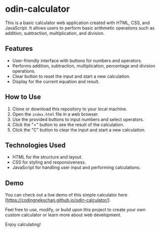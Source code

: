 # odin-calculator

This is a basic calculator web application created with HTML, CSS, and JavaScript. It allows users to perform basic arithmetic operations such as addition, subtraction, multiplication, and division.

## Features

- User-friendly interface with buttons for numbers and operators.
- Performs addition, subtraction, multiplication, percentage and division operations.
- Clear button to reset the input and start a new calculation.
- Display for the current equation and result.

## How to Use

1. Clone or download this repository to your local machine.
2. Open the `index.html` file in a web browser.
3. Use the provided buttons to input numbers and select operators.
4. Click the "=" button to see the result of the calculation.
5. Click the "C" button to clear the input and start a new calculation.

## Technologies Used

- HTML for the structure and layout.
- CSS for styling and responsiveness.
- JavaScript for handling user input and performing calculations.

## Demo

You can check out a live demo of this simple calculator here [https://codingnekochan.github.io/odin-calculator/].

Feel free to use, modify, or build upon this project to create your own custom calculator or learn more about web development.

Enjoy calculating!

